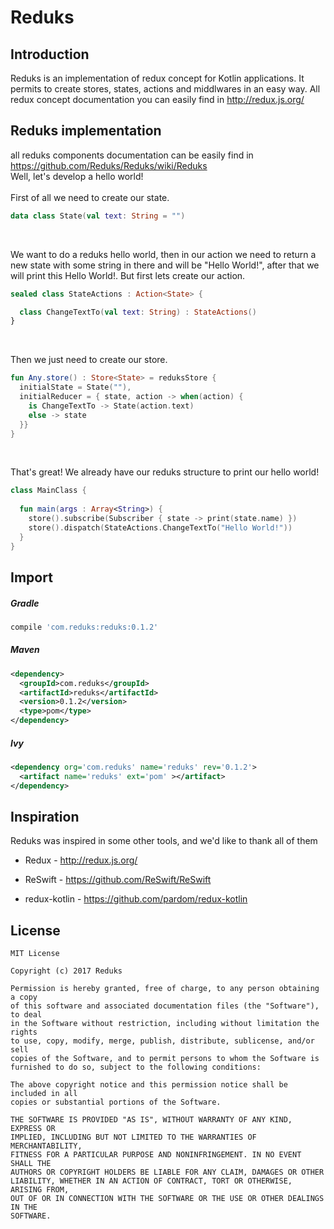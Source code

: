 # Reduks

## Introduction
Reduks is an implementation of redux concept for Kotlin applications. It permits to create stores, states, actions and middlwares in an easy way. All redux concept documentation you can easily find in http://redux.js.org/

## Reduks implementation
all reduks components documentation can be easily find in https://github.com/Reduks/Reduks/wiki/Reduks <br>
Well, let's develop a hello world! 
<br><br>
First of all we need to create our state.

```kotlin
data class State(val text: String = "")
```
<br>

We want to do a reduks hello world, then in our action we need to return a new state with some string in there and will be "Hello World!", after that we will print this Hello World!. But first lets create our action.

```kotlin
sealed class StateActions : Action<State> {

  class ChangeTextTo(val text: String) : StateActions()
}
```
<br>

Then we just need to create our store.

```kotlin
fun Any.store() : Store<State> = reduksStore {
  initialState = State(""),
  initialReducer = { state, action -> when(action) {
    is ChangeTextTo -> State(action.text)
    else -> state
  }}
}
```
<br>

That's great! We already have our reduks structure to print our hello world!

```kotlin
class MainClass {
  
  fun main(args : Array<String>) { 
    store().subscribe(Subscriber { state -> print(state.name) })
    store().dispatch(StateActions.ChangeTextTo("Hello World!"))
  }
}
```

## Import

##### Gradle 
```groovy
compile 'com.reduks:reduks:0.1.2'
```

##### Maven
```xml
<dependency>
  <groupId>com.reduks</groupId>
  <artifactId>reduks</artifactId>
  <version>0.1.2</version>
  <type>pom</type>
</dependency>
```

##### Ivy
```xml
<dependency org='com.reduks' name='reduks' rev='0.1.2'>
  <artifact name='reduks' ext='pom' ></artifact>
</dependency>
```

## Inspiration
Reduks was inspired in some other tools, and we'd like to thank all of them

* Redux - http://redux.js.org/

* ReSwift - https://github.com/ReSwift/ReSwift

* redux-kotlin - https://github.com/pardom/redux-kotlin

## License

```
MIT License

Copyright (c) 2017 Reduks

Permission is hereby granted, free of charge, to any person obtaining a copy
of this software and associated documentation files (the "Software"), to deal
in the Software without restriction, including without limitation the rights
to use, copy, modify, merge, publish, distribute, sublicense, and/or sell
copies of the Software, and to permit persons to whom the Software is
furnished to do so, subject to the following conditions:

The above copyright notice and this permission notice shall be included in all
copies or substantial portions of the Software.

THE SOFTWARE IS PROVIDED "AS IS", WITHOUT WARRANTY OF ANY KIND, EXPRESS OR
IMPLIED, INCLUDING BUT NOT LIMITED TO THE WARRANTIES OF MERCHANTABILITY,
FITNESS FOR A PARTICULAR PURPOSE AND NONINFRINGEMENT. IN NO EVENT SHALL THE
AUTHORS OR COPYRIGHT HOLDERS BE LIABLE FOR ANY CLAIM, DAMAGES OR OTHER
LIABILITY, WHETHER IN AN ACTION OF CONTRACT, TORT OR OTHERWISE, ARISING FROM,
OUT OF OR IN CONNECTION WITH THE SOFTWARE OR THE USE OR OTHER DEALINGS IN THE
SOFTWARE.
```

